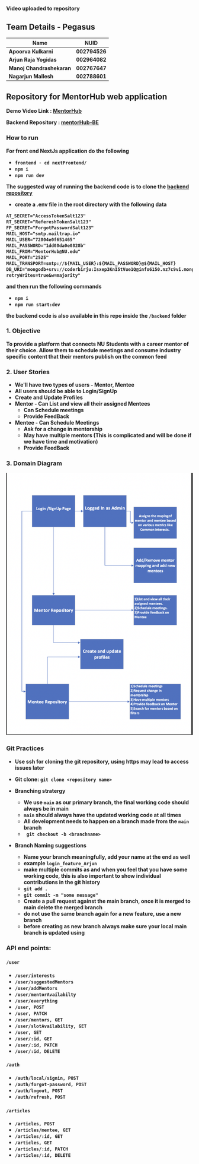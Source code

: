 #### Video uploaded to repository

## <b> Team Details - Pegasus ##

<table>
    <thead>
      <tr>
        <th>Name</th>
        <th>NUID</th>
      </tr>
    </thead>
    <tbody>
         <tr>
            <td>Apoorva Kulkarni</td>
            <td>002794526</td>
        </tr>
          <tr>
            <td>Arjun Raja Yogidas</td>
            <td>002964082</td>
        </tr>
          <tr>
            <td>Manoj Chandrashekaran</td>
            <td>002767647</td>
        </tr>
         </tr>
          <tr>
            <td>Nagarjun Mallesh</td>
            <td>002788601</td>
        </tr>
    </tbody>
</table>



## <b> Repository for MentorHub web application </b> ##

<b> Demo Video Link </b> : 
<a href="https://northeastern.sharepoint.com/sites/WebDevProject568/_layouts/15/stream.aspx?id=%2Fsites%2FWebDevProject568%2FShared%20Documents%2FGeneral%2FSequence%2001%2Emp4&referrer=Teams%2ETEAMS%2DELECTRON&referrerScenario=teams%2Dchiclet" target="_blank">MentorHub</a>

<b> Backend Repository </b> : 
<a href="https://github.com/neu-mis-info6150-fall-2022/mentorHub-BE" target="_blank">mentorHub-BE</a>

### How to run ###
For front end NextJs application do the following 
- ``` frontend - cd nextFrontend/ ```
- ``` npm i ```
- ```npm run dev ```


The suggested way of running the backend code is to clone the 
<a href="https://github.com/neu-mis-info6150-fall-2022/mentorHub-BE" target="_blank">backend repository</a>

- create a .env file in the root directory with the following data

```
AT_SECRET="AccessTokenSalt123"
RT_SECRET="RefereshTokenSalt123"
FP_SECRET="ForgotPasswordSalt123"
MAIL_HOST="smtp.mailtrap.io"
MAIL_USER="72804e0f651465"
MAIL_PASSWORD="1dd08da0e0828b"
MAIL_FROM="MentorHub@NU.edu"
MAIL_PORT="2525"
MAIL_TRANSPORT=smtp://${MAIL_USER}:${MAIL_PASSWORD}@${MAIL_HOST}
DB_URI="mongodb+srv://coderbirju:Isxep3KnI5tVue1Q@info6150.nz7c9vi.mongodb.net/pegasus?retryWrites=true&w=majority"

```
and then run the following commands
- ``` npm i ```
- ``` npm run start:dev ```

the backend code is also available in this repo inside the ```/backend``` folder



### 1. Objective
To provide a platform that connects NU Students with a career mentor of their choice. Allow them to schedule meetings and consume industry specific content that their mentors publish on the common feed

### 2. User Stories
- We'll have two types of users - Mentor, Mentee 
- All users should be able to Login/SignUp 
- Create and Update Profiles
- Mentor - Can List and view all their assigned Mentees
    - Can Schedule meetings
    - Provide FeedBack
- Mentee - Can Schedule Meetings
    - Ask for a change in mentorship
    - May have multiple mentors (This is complicated and will be done if we have time and motivation)
    - Provide FeedBack

### 3. Domain Diagram
![Domain Diagram](DomainDiagram.png?raw=true "Page view")


### Git Practices

- Use ssh for cloning the git repository, using https may lead to access issues later
- Git clone: 
    ``` git clone <repository name> ```

- Branching stratergy
    - We use ```main``` as our primary branch, the final working code should always be in main
    - ```main``` should always have the updated working code at all times
    - All development needs to happen on a branch made from the ``` main ``` branch
    - ``` git checkout -b <branchname>```

- Branch Naming suggestions
    - Name your branch meaningfully, add your name at the end as well
    - example ``` login_feature_Arjun ```
    - make multiple commits as and when you feel that you have some working code, this is also important to show individual contributions in the git history
    - ``` git add . ``` 
    - ``` git commit -m "some message" ```
    - Create a pull request against the main branch, once it is merged to main delete the merged branch
    - do not use the same branch again for a new feature, use a new branch
    - before creating as new branch always make sure your local main branch is updated using 



### API end points:

#### ``` /user ```
- ``` /user/interests ```
- ``` /user/suggestedMentors ```
- ``` /user/addMentors ```
- ``` /user/mentorAvailabilty ```
- ``` /user/everything ```
- ``` /user, POST ```
- ``` /user, PATCH ```
- ``` /user/mentors, GET ```
- ``` /user/slotAvailability, GET ```
- ``` /user, GET ```
- ``` /user/:id, GET ```
- ``` /user/:id, PATCH ```
- ``` /user/:id, DELETE ```

#### ``` /auth ```
- ``` /auth/local/signin, POST ```
- ``` /auth/forgot-password, POST ```
- ``` /auth/logout, POST ```
- ``` /auth/refresh, POST ```

#### ```/articles ```
- ``` /articles, POST ```
- ```/articles/mentee, GET ```
- ``` /articles/:id, GET ```
- ```/articles, GET ```
- ```/articles/:id, PATCH ```
- ```/articles/:id, DELETE ```




